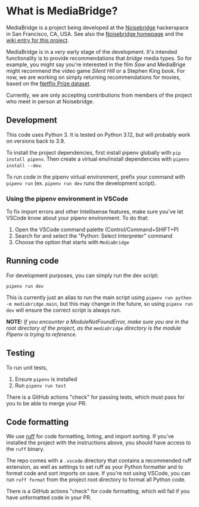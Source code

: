 # What is MediaBridge?

MediaBridge is a project being developed at the [Noisebridge](https://github.com/noisebridge) hackerspace in San Francisco, CA, USA. See also the [Noisebridge homepage](https://www.noisebridge.net/wiki/Noisebridge) and the [wiki entry for this project](https://www.noisebridge.net/wiki/Python_Project_Meetup).

MediaBridge is in a _very_ early stage of the development. It's intended functionality is to provide recommendations that _bridge_ media types. So for example, you might say you're interested in the film _Saw_ and MediaBrige might recommend the video game _Silent Hill_ or a Stephen King book. For now, we are working on simply returning recommendations for movies, based on the [Netflix Prize dataset](https://www.kaggle.com/datasets/netflix-inc/netflix-prize-data).

Currently, we are only accepting contributions from members of the project who meet in person at Noisebridge.

## Development

This code uses Python 3. It is tested on Python 3.12, but will probably work on versions back to 3.9.

To install the project dependencies, first install pipenv globally with `pip install pipenv`. Then create a virtual env/install dependencies with `pipenv install --dev`.

To run code in the pipenv virtual environment, prefix your command with `pipenv run` (ex. `pipenv run dev` runs the development script).

### Using the pipenv environment in VSCode

To fix import errors and other Intellisense features, make sure you've let VSCode know about your pipenv environment. To do that:

1. Open the VSCode command palette (Control/Command+SHIFT+P)
2. Search for and select the "Python: Select Interpreter" command
3. Choose the option that starts with `MediaBridge`

## Running code

For development purposes, you can simply run the dev script: 

```
pipenv run dev
```

This is currently just an alias to run the main script using `pipenv run python -m mediabridge.main`, but this may change in the future, so using `pipenv run dev` will ensure the correct script is always run.

**NOTE:** *If you encounter a ModuleNotFoundError, make sure you are in the root directory of the project, as the `mediabridge` directory is the module Pipenv is trying to reference.*

## Testing

To run unit tests,

1. Ensure `pipenv` is installed
2. Run `pipenv run test`

There is a GitHub actions "check" for passing tests, which must pass for you to be able to merge your PR.

## Code formatting

We use [ruff](https://docs.astral.sh/ruff/) for code formatting, linting, and import sorting. If you've installed the project with the instructions above, you should have access to the `ruff` binary.

The repo comes with a `.vscode` directory that contains a recommended ruff extension, as well as settings to set ruff as your Python formatter and to format code and sort imports on save. If you're not using VSCode, you can run `ruff format` from the project root directory to format all Python code.

There is a GitHub actions "check" for code formatting, which will fail if you have unformatted code in your PR.
